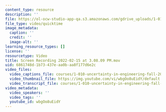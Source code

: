 ```yaml
---
content_type: resource
description: ''
file: https://ol-ocw-studio-app-qa.s3.amazonaws.com/gdrive_uploads/1-010-uncertainty-in-engineering-fall-2008/1nvs80xsYqvVTfGMat_9dWp9IAU14knvW/screen-recording-2022-02-15-at-30809-pm.mov
file_type: video/quicktime
image_metadata:
  caption: ''
  credit: ''
  image-alt: ''
learning_resource_types: []
license: ''
resourcetype: Video
title: Screen Recording 2022-02-15 at 3.08.09 PM.mov
uid: 6861748d-1b73-437e-aa0b-aa8f177d6e2c
video_files:
  video_captions_file: courses/1-010-uncertainty-in-engineering-fall-2008/1nvs80xsYqvVTfGMat_9dWp9IAU14knvW_transcript_webvtt
  video_thumbnail_file: https://img.youtube.com/vi/wbgOo8uEidY/default.jpg
  video_transcript_file: courses/1-010-uncertainty-in-engineering-fall-2008/1nvs80xsYqvVTfGMat_9dWp9IAU14knvW_transcript.pdf
video_metadata:
  video_speakers: ''
  video_tags: ''
  youtube_id: wbgOo8uEidY
---
```

